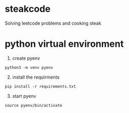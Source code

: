 # steakcode
Solving leetcode problems and cooking steak

# python virtual environment

1. create pyenv
```commandline
python3 -m venv pyenv
```

2. install the requirments
```commandline
pip install -r requirements.txt
```

3. start pyenv
```commandline
source pyenv/bin/activate
```